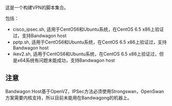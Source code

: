 这是一个构建VPN的脚本集合。

包括：

- cisco_ipsec.sh, 适用于CentOS6和Ubuntu系统，在CentOS 6.5 x86上验证过，支持Bandwagon host
- pptp.sh, 适用于CentOS6和Ubuntu系统，在CentOS 6.5 x86上验证过，支持Bandwagon host
- ikev2.sh, 适用于CentOS6和Ubuntu系统，在CentOS 6.5 x86上验证过，但是x64系统有问题未能成功，支持Bandwagon host

## 注意

Bandwagon Host基于OpenVZ，IPSec方法必须使用Strongswan，OpenSwan方案需要内核支持，所以目前未能用在Bandwagong的机器上。
